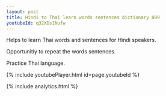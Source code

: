 ```yaml
---
layout: post
title: Hindi to Thai learn words sentences dictionary 809 
youtubeId: q32XDs1Nufw
---
```

 
 
Helps to learn Thai words and sentences for Hindi speakers.

Opportunitiy to repeat the words sentences. 

Practice Thai language. 
 
{% include youtubePlayer.html id=page.youtubeId %}
 
 
{% include analytics.html %}